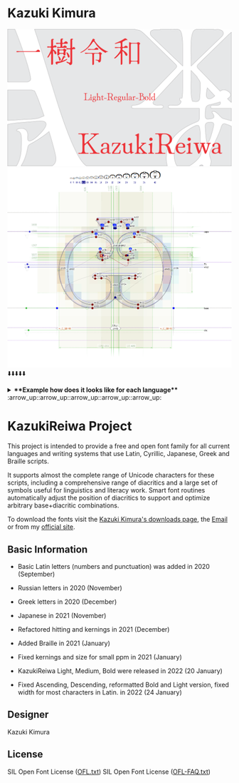 Kazuki Kimura 
============

![KazukiReiwa_Image1](Documentation/Logo.png)
![KazukiReiwa_Image2](Documentation/LetterExample.png)
:arrow_down::arrow_down::arrow_down::arrow_down::arrow_down:
<details>
<summary><strong>**Example how does it looks like for each language**</strong></summary>
  <div><img src="https://github.com/KazukiKimuraJP/KazukiReiwa/blob/main/Documentation/Latin.png" /></div>
  <div><img src="https://github.com/KazukiKimuraJP/KazukiReiwa/blob/main/Documentation/Cyrillic.png" /></div>
  <div><img src="https://github.com/KazukiKimuraJP/KazukiReiwa/blob/main/Documentation/Greek.png" /></div>
  <div><img src="https://github.com/KazukiKimuraJP/KazukiReiwa/blob/main/Documentation/Japanese.png" /></div>
  <div><img src="https://github.com/KazukiKimuraJP/KazukiReiwa/blob/main/Documentation/Braille.png" /></div>
</details>
:arrow_up::arrow_up::arrow_up::arrow_up::arrow_up:

# KazukiReiwa Project
This project is intended to provide a free and open font family for all current languages and writing systems that use Latin, Cyrillic, Japanese, Greek and Braille scripts. 

It supports almost the complete range of Unicode characters for these scripts, including a comprehensive range of diacritics and a large set of symbols useful for linguistics and literacy work. Smart font routines automatically adjust the position of diacritics to support and optimize arbitrary base+diacritic combinations. 

To download the fonts visit the [Kazuki Kimura's downloads page](https://github.com/KazukiKimuraJP/KazukiReiwa), the [Email](kazuki.kimura.jp@gmail.com) or from my [official site](https://www.kazukikimura.com).

## Basic Information
- Basic Latin letters (numbers and punctuation) was added in 2020 (September) 
- Russian letters in 2020 (November) 
- Greek letters in 2020 (December) 
- Japanese in 2021 (November) 
- Refactored hitting and kernings in 2021 (December) 
- Added Braille in 2021 (January) 
- Fixed kernings and size for small ppm in 2021 (January)
- KazukiReiwa Light, Medium, Bold were released in 2022 (20 January)

- Fixed Ascending, Descending, reformatted Bold and Light version, fixed width for most characters in Latin. in 2022 (24 January)

## Designer
Kazuki Kimura

## License
SIL Open Font License ([OFL.txt](OFL.txt))
SIL Open Font License ([OFL-FAQ.txt](OFL-FAQ.txt))
